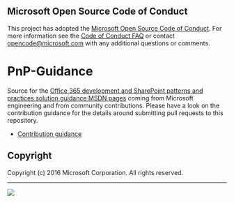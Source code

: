 ## Microsoft Open Source Code of Conduct

This project has adopted the [Microsoft Open Source Code of Conduct](https://opensource.microsoft.com/codeofconduct/).
For more information see the [Code of Conduct FAQ](https://opensource.microsoft.com/codeofconduct/faq/) or contact [opencode@microsoft.com](mailto:opencode@microsoft.com) with any additional questions or comments.

# PnP-Guidance
Source for the [Office 365 development and SharePoint patterns and practices solution guidance MSDN pages](https://msdn.microsoft.com/en-us/pnp_articles/office-365-development-patterns-and-practices-solution-guidance) coming from Microsoft engineering and from community contributions. Please have a look on the contribution guidance for the details around submitting pull requests to this repository.

- [Contribution guidance](CONTRIBUTING.md)


## Copyright

Copyright (c) 2016 Microsoft Corporation. All rights reserved.

---

![](https://devofficecdn.azureedge.net/media/Default/PnP/sppnp.png)


